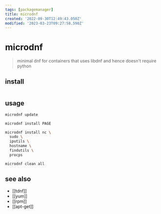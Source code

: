 ```yaml
---
tags: [packagemanager]
title: microdnf
created: '2022-09-30T12:49:43.050Z'
modified: '2023-03-23T09:27:58.590Z'
---
```


# microdnf

> minimal dnf for containers that uses libdnf and hence doesn't require python

## install

```sh
```

## usage

```sh
microdnf update

microdnf install PAGE 

microdnf install nc \
  sudo \
  iputils \
  hostname \
  findutils \
  procps

microdnf clean all
```

## see also

- [[tdnf]]
- [[yum]]
- [[rpm]]
- [[apt-get]]
